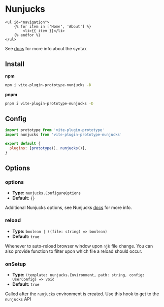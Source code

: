 # Nunjucks

```twig
<ul id="navigation">
    {% for item in ['Home', 'About'] %}
        <li>{{ item }}</li>
    {% endfor %}
</ul>
```

See [docs](https://mozilla.github.io/nunjucks/) for more info about the syntax

## Install

**npm**

```bash
npm i vite-plugin-prototype-nunjucks -D
```

**pnpm**

```bash
pnpm i vite-plugin-prototype-nunjucks -D
```

## Config

```javascript
import prototype from 'vite-plugin-prototype'
import nunjucks from 'vite-plugin-prototype-nunjucks'

export default {
  plugins: [prototype(), nunjucks()],
}
```

## Options

### options

- **Type:** `nunjucks.ConfigureOptions`
- **Default:** `{}`

Additional Nunjucks options, see Nunjucks [docs](https://mozilla.github.io/nunjucks/api.html#environment) for more info.

### reload

- **Type:** `boolean | ((file: string) => boolean)`
- **Default:** `true`

Whenever to auto-reload browser window upon `njk` file change. You can also provide function to filter upon which file a reload should occur.

### onSetup

- **Type:** `(template: nunjucks.Environment, path: string, config: UserConfig) => void`
- **Default:** `true`

Called after the `nunjucks` environment is created. Use this hook to get to the `nunjucks` API
